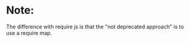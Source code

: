 # Note:
The difference with require js is that the "not deprecated approach" is to use a require map.